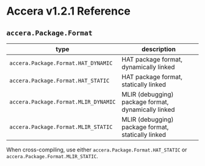 [//]: # (Project: Accera)
[//]: # (Version: v1.2.1)

# Accera v1.2.1 Reference
## `accera.Package.Format`

type | description
--- | ---
`accera.Package.Format.HAT_DYNAMIC` | HAT package format, dynamically linked
`accera.Package.Format.HAT_STATIC` | HAT package format, statically linked
`accera.Package.Format.MLIR_DYNAMIC` | MLIR (debugging) package format, dynamically linked
`accera.Package.Format.MLIR_STATIC` | MLIR (debugging) package format, statically linked

When cross-compiling, use either `accera.Package.Format.HAT_STATIC` or `accera.Package.Format.MLIR_STATIC`.

<div style="page-break-after: always;"></div>
